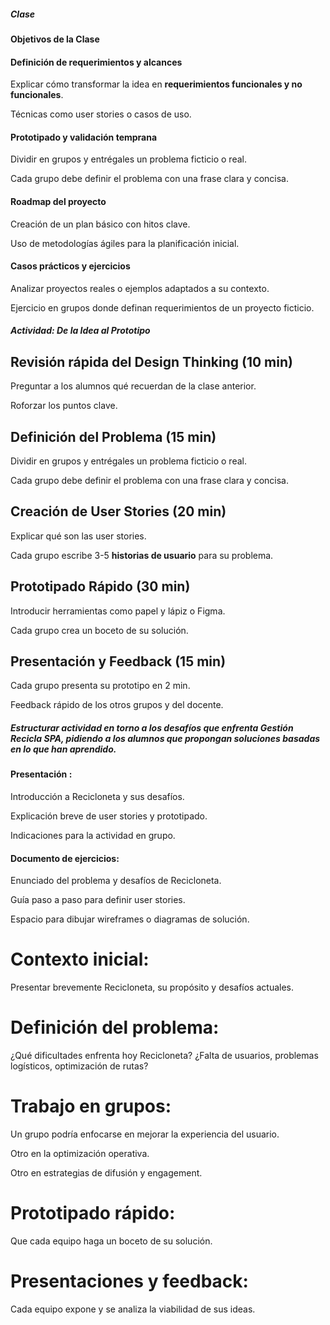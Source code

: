 ##### Clase

#### Objetivos de la Clase
#### Definición de requerimientos y alcances
Explicar cómo transformar la idea en **requerimientos funcionales y no funcionales**.

Técnicas como user stories o casos de uso.

#### Prototipado y validación temprana
Dividir en grupos y entrégales un problema ficticio o real.

Cada grupo debe definir el problema con una frase clara y concisa.

#### Roadmap del proyecto
Creación de un plan básico con hitos clave.

Uso de metodologías ágiles para la planificación inicial.

#### Casos prácticos y ejercicios
Analizar proyectos reales o ejemplos adaptados a su contexto.

Ejercicio en grupos donde definan requerimientos de un proyecto ficticio.

##### Actividad: De la Idea al Prototipo

## Revisión rápida del Design Thinking (10 min)
Preguntar a los alumnos qué recuerdan de la clase anterior.

Roforzar los puntos clave.

## Definición del Problema (15 min)
Dividir en grupos y entrégales un problema ficticio o real.

Cada grupo debe definir el problema con una frase clara y concisa.


## Creación de User Stories (20 min)
Explicar qué son las user stories.

Cada grupo escribe 3-5 **historias de usuario** para su problema.

## Prototipado Rápido (30 min)
Introducir herramientas como papel y lápiz o Figma.

Cada grupo crea un boceto de su solución.

## Presentación y Feedback (15 min)
Cada grupo presenta su prototipo en 2 min.

Feedback rápido de los otros grupos y del docente.

##### Estructurar actividad en torno a los desafíos que enfrenta Gestión Recicla SPA, pidiendo a los alumnos que propongan soluciones basadas en lo que han aprendido.

#### Presentación :

Introducción a Recicloneta y sus desafíos.

Explicación breve de user stories y prototipado.

Indicaciones para la actividad en grupo.

#### Documento de ejercicios:

Enunciado del problema y desafíos de Recicloneta.

Guía paso a paso para definir user stories.

Espacio para dibujar wireframes o diagramas de solución.

# Contexto inicial: 
Presentar brevemente Recicloneta, su propósito y desafíos actuales.

# Definición del problema: 
¿Qué dificultades enfrenta hoy Recicloneta? ¿Falta de usuarios, problemas logísticos, optimización de rutas?

# Trabajo en grupos:
Un grupo podría enfocarse en mejorar la experiencia del usuario.

Otro en la optimización operativa.

Otro en estrategias de difusión y engagement.

#  Prototipado rápido: 
Que cada equipo haga un boceto de su solución.

# Presentaciones y feedback: 
Cada equipo expone y se analiza la viabilidad de sus ideas.

